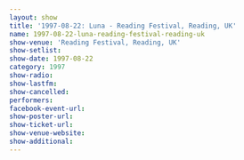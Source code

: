 ```yaml
---
layout: show
title: '1997-08-22: Luna - Reading Festival, Reading, UK'
name: 1997-08-22-luna-reading-festival-reading-uk
show-venue: 'Reading Festival, Reading, UK'
show-setlist: 
show-date: 1997-08-22
category: 1997
show-radio: 
show-lastfm: 
show-cancelled: 
performers: 
facebook-event-url: 
show-poster-url: 
show-ticket-url: 
show-venue-website: 
show-additional: 
---
```


